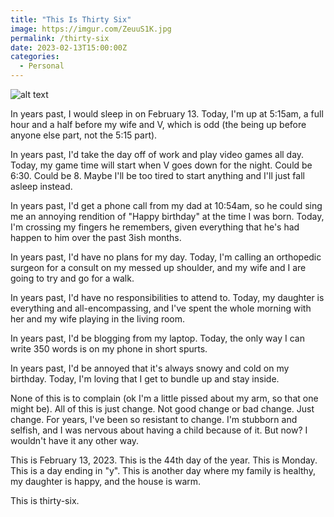 ```yaml
---
title: "This Is Thirty Six"
image: https://imgur.com/ZeuuS1K.jpg
permalink: /thirty-six
date: 2023-02-13T15:00:00Z
categories: 
  - Personal
---
```


![alt text][headerImg]

In years past, I would sleep in on February 13. Today, I'm up at 5:15am, a full hour and a half before my wife and V, which is odd (the being up before anyone else part, not the 5:15 part).

In years past, I'd take the day off of work and play video games all day. Today, my game time will start when V goes down for the night. Could be 6:30. Could be 8. Maybe I'll be too tired to start anything and I'll just fall asleep instead.

In years past, I'd get a phone call from my dad at 10:54am, so he could sing me an annoying rendition of "Happy birthday" at the time I was born. Today, I'm crossing my fingers he remembers, given everything that he's had happen to him over the past 3ish months.

In years past, I'd have no plans for my day. Today, I'm calling an orthopedic surgeon for a consult on my messed up shoulder, and my wife and I are going to try and go for a walk.

In years past, I'd have no responsibilities to attend to. Today, my daughter is everything and all-encompassing, and I've spent the whole morning with her and my wife playing in the living room.

In years past, I'd be blogging from my laptop. Today, the only way I can write 350 words is on my phone in short spurts.

In years past, I'd be annoyed that it's always snowy and cold on my birthday. Today, I'm loving that I get to bundle up and stay inside.

None of this is to complain (ok I'm a little pissed about my arm, so that one might be). All of this is just change. Not good change or bad change. Just change. For years, I've been so resistant to change. I'm stubborn and selfish, and I was nervous about having a child because of it. But now? I wouldn't have it any other way.

This is February 13, 2023. This is the 44th day of the year. This is Monday. This is a day ending in "y". This is another day where my family is healthy, my daughter is happy, and the house is warm.

This is thirty-six.

[headerImg]: https://imgur.com/ZeuuS1K.jpg "The most fascinating thing in the world for my daughter is staring through a crunchy pineapple ring at her mom"
